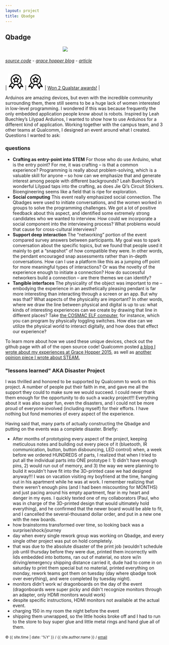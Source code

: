 ```yaml
---
layout: project
title: Qbadge
---
```


<style>
img { max-width: 500px; }
</style>

## Qbadge

<style>
img { display: inline; }
img#qbadge { width: 10em; }
img.proj { display: block; margin: auto; }
</style>

<img id="qbadge" class="proj" src="/src/img/qbadge.jpg">


###### [source code][qbadge] - [grace hopper blog][ghc-blog] - [article][steam-article]

| <img src="/src/img/icon-noun_779891.svg" alt="Qualstar awards" style="width: 50px;"/> | <img src="/src/img/icon-noun_779891.svg" alt="Qualstar awards" style="width: 50px;"/> | [ Won 2 Qualstar awards!][qualstars] |


Arduinos are amazing devices, but even with the incredible community surrounding them, there still seems to be  a huge lack of women interested in low-level programming. I wondered if this was because frequently the only embedded application people know about is robots. Inspired by Leah Buechley’s Lilypad Arduinos, I wanted to show how to use Arduinos for a different kind of application. Working together with the campus team, and 3 other teams at Qualcomm, I designed an event around what I created. Questions I wanted to ask:


### questions

  - **Crafting as entry-point into STEM** For those who do use Arduino, what is the entry point? For me, it was crafting – is that a common experience? Programming is really about problem-solving, which is a valuable skill for anyone – so how can we emphasize that and generate interest among people with different backgrounds? Leah Buechley’s wonderful Lilypad taps into the crafting, as does Jie Qi’s Circuit Stickers. Bioengineering seems like a field that is ripe for exploration.
  - **Social computing** This event really emphasized social connection. The Qbadges were used to initiate conversations, and the women worked in groups to solve the programming challenges. We got a lot of positive feedback about this aspect, and identified some extremely strong candidates who we wanted to interview. How could we incorporate a social component into the interviewing process? What problems would that cause for cross-cultural interviews?
  - **Support deep interaction** The “networking” portion of the event compared survey answers between participants. My goal was to spark conversation about the specific topics, but we found that people used it mainly to get a “snapshot” of how compatible they were. In other words, the pendant encouraged snap assessments rather than in-depth conversations. How can I use a platform like this as a jumping off point for more meaningful types of interactions? Or was the novelty of the experience enough to initiate a connection? How do successful networkers build a connection – are there themes we can identify?
  - **Tangible interfaces** The physicality of the object was important to me – embodying the experience in an aesthetically pleasing pendant is far more interesting than interacting through a screen or an app. But why was that? What aspects of the physicality are important? In other words, where we draw the line between physical and digital is up to us: what kinds of interesting experiences can we create by drawing that line in different places? Take [the COSMAC ELF computer](https://en.wikipedia.org/wiki/COSMAC_ELF), for instance, which you can program by physically toggling switches. How else can we utilize the physical world to interact digitally, and how does that effect our experience?

To learn more about how we used these unique devices, check out the github page with all of the open source code! Qualcomm posted [a blog I wrote about my experiences at Grace Hopper 2015](https://www.qualcomm.com/news/onq/2015/10/23/grace-hopper-conference-celebrates-women-computing), as well as [another opinion piece I wrote about STEAM.](https://www.qualcomm.com/news/onq/2016/05/04/stem-steam-young-artists-can-become-engineers-too)

### "lessons learned" AKA Disaster Project

I was thrilled and honored to be supported by Qualcomm to work on this project. A number of people put their faith in me, and gave me all the support they could to make sure we would succeed. I could never thank them enough for the opportunity to do such a wacky project!!! Everything about it was also super fun, even the disasters, and I could not be more proud of everyone involved (including myself) for their efforts. I have nothing but fond memories of every aspect of the experience.

Having said that, many parts of actually constructing the Qbadge and putting on the events was a complete disaster. Briefly:

- After months of prototyping every aspect of the project, keeping meticulous notes and building out every piece of it (bluetooth, IR communication, button, button disbouncing, LED control) when, a week before we ordered HUNDREDS of parts, I realized that when I tried to put all the individual parts into ONE prototype I: 1) didn't have enough pins, 2) would run out of memory, and 3) the way we were planning to build it wouldn't have fit into the 3D-printed case we had designed anyway!!! I was on vacation visiting my boyfriend at the time, hanging out in his apartment while he was at work. I remember realizing that there weren't enough pins (and I had been miscounting for MONTHS) and just pacing around his empty apartment, fear in my heart and danger in my eyes. I quickly texted one of my collaborators (Paul, who was in charge of the 3D-printed design that would ultimately hold everything), and he confirmed that the newer board would be able to fit, and I cancelled the several-thousand dollar order, and put in a new one with the new boards. 
- how brainstorms transformed over time, so looking back was a surprise/shock/journey
- day when every single rework group was working on Qbadge, and every single other project was put on hold completely.
- that was due to the absolute disaster of the print job (wouldn't schedule job until thursday before they were due, printed them incorrectly with lids embedded into bottoms, ran out of material, no store w/in driving/emergency shipping distance carried it, dude had to come in on saturday to print them special but no material, printed everything on monday, rework teams got them on tuesday (day where qbadge took over everything), and were completed by tuesday night).
- monitors didn't work w/ dragonboards on the day of the event (dragonboards were super picky and didn't recognize monitors through an adapter, only HDMI monitors would work)
- despite specific instructions, HDMI monitors not available at the actual event.
- charging 150 in my room the night before the event
- shipping them unwrapped, so the little hooks broke off and I had to run to the store to buy super glue and little metal rings and hand glue all of them.



<small> &copy; {{ site.time | date: '%Y' }} / {{ site.author.name }} /
[email][mail]</small>

[mail]:mailto:molecule@berkeley.edu
[qbadge]:https://github.com/molecule/qbadge
[ghc-blog]:https://www.qualcomm.com/news/onq/2015/10/23/grace-hopper-conference-celebrates-women-computing
[steam-article]:https://www.qualcomm.com/news/onq/2016/05/04/stem-steam-young-artists-can-become-engineers-too
[qualstars]:https://molecule.github.io/cv/
